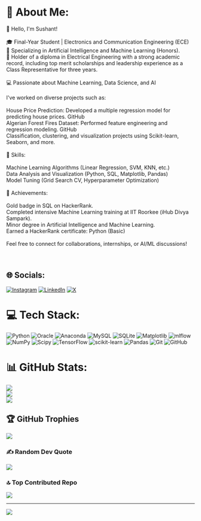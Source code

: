 # 💫 About Me:
👋 Hello, I'm Sushant!<br><br>🎓 Final-Year Student | Electronics and Communication Engineering (ECE)<br>🔎 Specializing in Artificial Intelligence and Machine Learning (Honors).<br>📜 Holder of a diploma in Electrical Engineering with a strong academic record, including top merit scholarships and leadership experience as a Class Representative for three years.<br><br>💻 Passionate about Machine Learning, Data Science, and AI<br><br>I've worked on diverse projects such as:<br><br>House Price Prediction: Developed a multiple regression model for predicting house prices. GitHub<br>Algerian Forest Fires Dataset: Performed feature engineering and regression modeling. GitHub<br>Classification, clustering, and visualization projects using Scikit-learn, Seaborn, and more.<br><br>🏅 Skills:<br><br>Machine Learning Algorithms (Linear Regression, SVM, KNN, etc.)<br>Data Analysis and Visualization (Python, SQL, Matplotlib, Pandas)<br>Model Tuning (Grid Search CV, Hyperparameter Optimization)<br><br>🚀 Achievements:<br><br>Gold badge in SQL on HackerRank.<br>Completed intensive Machine Learning training at IIT Roorkee (iHub Divya Sampark).<br>Minor degree in Artificial Intelligence and Machine Learning.<br>Earned a HackerRank certificate: Python (Basic) <br><br>Feel free to connect for collaborations, internships, or AI/ML discussions!<br><br><br>


## 🌐 Socials:
[![Instagram](https://img.shields.io/badge/Instagram-%23E4405F.svg?logo=Instagram&logoColor=white)](https://instagram.com/sushantzd) [![LinkedIn](https://img.shields.io/badge/LinkedIn-%230077B5.svg?logo=linkedin&logoColor=white)](https://linkedin.com/in/sushantzd) [![X](https://img.shields.io/badge/X-black.svg?logo=X&logoColor=white)](https://x.com/sushantzd) 

# 💻 Tech Stack:
![Python](https://img.shields.io/badge/python-3670A0?style=plastic&logo=python&logoColor=ffdd54) ![Oracle](https://img.shields.io/badge/Oracle-F80000?style=plastic&logo=oracle&logoColor=white) ![Anaconda](https://img.shields.io/badge/Anaconda-%2344A833.svg?style=plastic&logo=anaconda&logoColor=white) ![MySQL](https://img.shields.io/badge/mysql-4479A1.svg?style=plastic&logo=mysql&logoColor=white) ![SQLite](https://img.shields.io/badge/sqlite-%2307405e.svg?style=plastic&logo=sqlite&logoColor=white) ![Matplotlib](https://img.shields.io/badge/Matplotlib-%23ffffff.svg?style=plastic&logo=Matplotlib&logoColor=black) ![mlflow](https://img.shields.io/badge/mlflow-%23d9ead3.svg?style=plastic&logo=numpy&logoColor=blue) ![NumPy](https://img.shields.io/badge/numpy-%23013243.svg?style=plastic&logo=numpy&logoColor=white) ![Scipy](https://img.shields.io/badge/SciPy-%230C55A5.svg?style=plastic&logo=scipy&logoColor=%white) ![TensorFlow](https://img.shields.io/badge/TensorFlow-%23FF6F00.svg?style=plastic&logo=TensorFlow&logoColor=white) ![scikit-learn](https://img.shields.io/badge/scikit--learn-%23F7931E.svg?style=plastic&logo=scikit-learn&logoColor=white) ![Pandas](https://img.shields.io/badge/pandas-%23150458.svg?style=plastic&logo=pandas&logoColor=white) ![Git](https://img.shields.io/badge/git-%23F05033.svg?style=plastic&logo=git&logoColor=white) ![GitHub](https://img.shields.io/badge/github-%23121011.svg?style=plastic&logo=github&logoColor=white)
# 📊 GitHub Stats:
![](https://github-readme-stats.vercel.app/api?username=sushantzd&theme=radical&hide_border=false&include_all_commits=true&count_private=true)<br/>
![](https://github-readme-streak-stats.herokuapp.com/?user=sushantzd&theme=radical&hide_border=false)<br/>
![](https://github-readme-stats.vercel.app/api/top-langs/?username=sushantzd&theme=radical&hide_border=false&include_all_commits=true&count_private=true&layout=compact)

## 🏆 GitHub Trophies
![](https://github-profile-trophy.vercel.app/?username=sushantzd&theme=radical&no-frame=false&no-bg=false&margin-w=4)

### ✍️ Random Dev Quote
![](https://quotes-github-readme.vercel.app/api?type=horizontal&theme=radical)

### 🔝 Top Contributed Repo
![](https://github-contributor-stats.vercel.app/api?username=sushantzd&limit=5&theme=radical&combine_all_yearly_contributions=true)

---
[![](https://visitcount.itsvg.in/api?id=sushantzd&icon=4&color=3)](https://visitcount.itsvg.in)

<!-- Proudly created with GPRM ( https://gprm.itsvg.in ) -->
